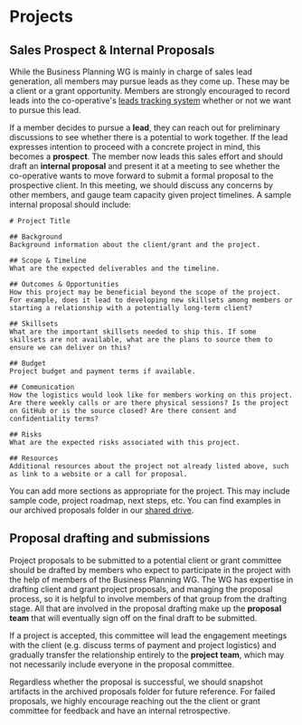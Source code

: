 # Projects

## Sales Prospect & Internal Proposals

While the Business Planning WG is mainly in charge of sales lead generation, all members may pursue leads as they come up. These may be a client or a grant opportunity. Members are strongly encouraged to record leads into the co-operative's [leads tracking system](https://link.hypha.coop/leads) whether or not we want to pursue this lead.

If a member decides to pursue a **lead**, they can reach out for preliminary discussions to see whether there is a potential to work together. If the lead expresses intention to proceed with a concrete project in mind, this becomes a **prospect**. The member now leads this sales effort and should draft an **internal proposal** and present it at a meeting to see whether the co-operative wants to move forward to submit a formal proposal to the prospective client. In this meeting, we should discuss any concerns by other members, and gauge team capacity given project timelines. A sample internal proposal should include:

```
# Project Title

## Background
Background information about the client/grant and the project.

## Scope & Timeline
What are the expected deliverables and the timeline.

## Outcomes & Opportunities
How this project may be beneficial beyond the scope of the project. For example, does it lead to developing new skillsets among members or starting a relationship with a potentially long-term client?

## Skillsets
What are the important skillsets needed to ship this. If some skillsets are not available, what are the plans to source them to ensure we can deliver on this?

## Budget
Project budget and payment terms if available.

## Communication
How the logistics would look like for members working on this project. Are there weekly calls or are there physical sessions? Is the project on GitHub or is the source closed? Are there consent and confidentiality terms?

## Risks
What are the expected risks associated with this project.

## Resources
Additional resources about the project not already listed above, such as link to a website or a call for proposal.
```

You can add more sections as appropriate for the project. This may include sample code, project roadmap, next steps, etc. You can find examples in our archived proposals folder in our [shared drive](http://link.hypha.coop/drive).

## Proposal drafting and submissions

Project proposals to be submitted to a potential client or grant committee should be drafted by members who expect to participate in the project with the help of members of the Business Planning WG. The WG has expertise in drafting client and grant project proposals, and managing the proposal process, so it is helpful to involve members of that group from the drafting stage. All that are involved in the proposal drafting make up the **proposal team** that will eventually sign off on the final draft to be submitted.

If a project is accepted, this committee will lead the engagement meetings with the client (e.g. discuss terms of payment and project logistics) and gradually transfer the relationship entirely to the **project team**, which may not necessarily include everyone in the proposal committee.

Regardless whether the proposal is successful, we should snapshot artifacts in the archived proposals folder for future reference. For failed proposals, we highly encourage reaching out the the client or grant committee for feedback and have an internal retrospective.
